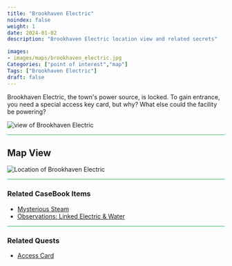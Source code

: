```yaml
---
title: "Brookhaven Electric"
noindex: false
weight: 1
date: 2024-01-02
description: "Brookhaven Electric location view and related secrets"

images:
- images/maps/brookhaven_electric.jpg
Categories: ["point of interest","map"]
Tags: ["Brookhaven Electric"]
draft: false
--- 
```


Brookhaven Electric, the town's power source, is locked. To gain entrance, you need a special access key card, but why? What else could the facility be powering?

![view of Brookhaven Electric](/images/maps/brookhaven_electric.jpg)

<hr style="background-color: #28b44c" size=8>

## Map View

![Location of Brookhaven Electric](/images/maps/brookhaven-electric.png)

<hr style="background-color: #28b44c" size=8>

### Related CaseBook Items

- [Mysterious Steam](/casebook/quantum/steam/)
- [Observations: Linked Electric & Water](/casebook/interesting/observations/#linked-electric--water)

<hr style="background-color: #28b44c" size=8>

### Related Quests

- [Access Card](/lore/special_tools/blue_key_card)